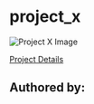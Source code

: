 # project_x

![Project X Image](https://upload.wikimedia.org/wikipedia/en/7/75/ProjectXposter.jpg)

[Project Details](https://en.wikipedia.org/wiki/Project_X_(2012_film))

## Authored by: ##
